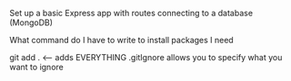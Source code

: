 Set up a basic Express app with routes connecting to a database (MongoDB)

What command do I have to write to install packages I need

git add . <-- adds EVERYTHING
.gitIgnore allows you to specify what you want to ignore 